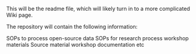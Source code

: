 This will be the readme file, which will likely turn in to a more complicated Wiki page.

The repository will contain the following information:

SOPs to process open-source data
SOPs for research process
workshop materials 
Source material
workshop documentation
etc

